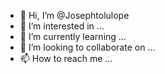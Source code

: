 - 👋 Hi, I’m @Josephtolulope
- 👀 I’m interested in ...
- 🌱 I’m currently learning ...
- 💞️ I’m looking to collaborate on ...
- 📫 How to reach me ...

<!---
Josephtolulope/Josephtolulope is a ✨ special ✨ repository because its `README.md` (this file) appears on your GitHub profile.
You can click the Preview link to take a look at your changes.
--->

